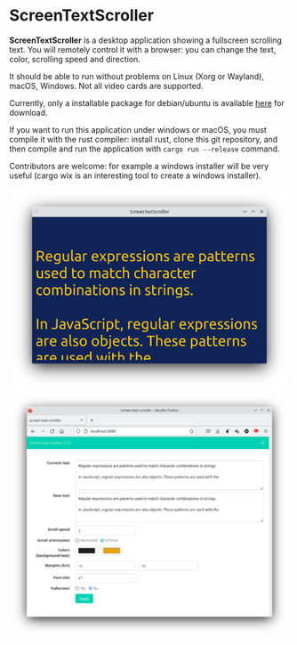 ScreenTextScroller
=======

**ScreenTextScroller** is a desktop application showing a fullscreen scrolling text. You will remotely control it with a browser: you can change the text, color, scrolling speed and direction.

It should be able to run without problems on Linux (Xorg or Wayland), macOS, Windows. Not all video cards are supported.

Currently, only a installable package for debian/ubuntu is available [here](https://github.com/giox069/ScreenTextScroller/releases/latest) for download.

If you want to run this application under windows or macOS, you must compile it with the rust compiler: install rust, clone this git repository, and then compile and run the application with `cargo run --release` command.

Contributors are welcome: for example a windows installer will be very useful (cargo wix is an interesting tool to create a windows installer).

![picture](git-assets/img001.png)
![picture](git-assets/img002.png)

